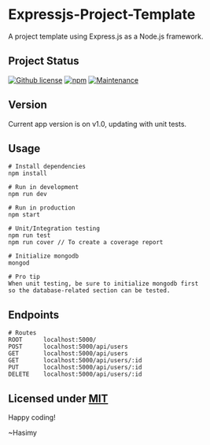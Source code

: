 # Expressjs-Project-Template
A project template using Express.js as a Node.js framework.

## Project Status

[![Github license](https://img.shields.io/badge/License-MIT-yellow.svg)](https://raw.githubusercontent.com/hasimy-as/Expressjs-Project-Template/master/LICENSE)
[![npm](https://img.shields.io/npm/v/npm.svg)](https://www.npmjs.com/)
[![Maintenance](https://img.shields.io/badge/Maintained%3F-yes-green.svg)](https://gitHub.com/hasimy-as/Expressjs-Project-Template)


## Version

Current app version is on v1.0, updating with unit tests.

## Usage

```
# Install dependencies
npm install

# Run in development
npm run dev

# Run in production
npm start

# Unit/Integration testing
npm run test
npm run cover // To create a coverage report

# Initialize mongodb
mongod

# Pro tip
When unit testing, be sure to initialize mongodb first
so the database-related section can be tested.

```

## Endpoints

```
# Routes
ROOT      localhost:5000/
POST      localhost:5000/api/users
GET       localhost:5000/api/users
GET       localhost:5000/api/users/:id
PUT       localhost:5000/api/users/:id
DELETE    localhost:5000/api/users/:id

```

## Licensed under [MIT](https://raw.githubusercontent.com/hasimy-as/TalkAway/master/LICENSE)

Happy coding!

~Hasimy
